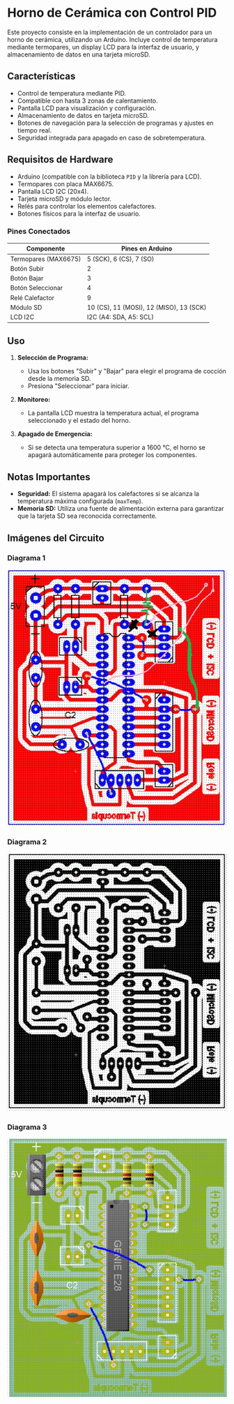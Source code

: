 # Horno de Cerámica con Control PID

Este proyecto consiste en la implementación de un controlador para un horno de cerámica, utilizando un Arduino. Incluye control de temperatura mediante termopares, un display LCD para la interfaz de usuario, y almacenamiento de datos en una tarjeta microSD.

## Características

- Control de temperatura mediante PID.
- Compatible con hasta 3 zonas de calentamiento.
- Pantalla LCD para visualización y configuración.
- Almacenamiento de datos en tarjeta microSD.
- Botones de navegación para la selección de programas y ajustes en tiempo real.
- Seguridad integrada para apagado en caso de sobretemperatura.

## Requisitos de Hardware

- Arduino (compatible con la biblioteca `PID` y la librería para LCD).
- Termopares con placa MAX6675.
- Pantalla LCD I2C (20x4).
- Tarjeta microSD y módulo lector.
- Relés para controlar los elementos calefactores.
- Botones físicos para la interfaz de usuario.

### Pines Conectados

| Componente          | Pines en Arduino       |
|----------------------|------------------------|
| Termopares (MAX6675)| 5 (SCK), 6 (CS), 7 (SO)|
| Botón Subir         | 2                      |
| Botón Bajar         | 3                      |
| Botón Seleccionar   | 4                      |
| Relé Calefactor     | 9                      |
| Módulo SD           | 10 (CS), 11 (MOSI), 12 (MISO), 13 (SCK) |
| LCD I2C             | I2C (A4: SDA, A5: SCL) |


## Uso

1. **Selección de Programa:**
   - Usa los botones "Subir" y "Bajar" para elegir el programa de cocción desde la memoria SD.
   - Presiona "Seleccionar" para iniciar.

2. **Monitoreo:**
   - La pantalla LCD muestra la temperatura actual, el programa seleccionado y el estado del horno.

3. **Apagado de Emergencia:**
   - Si se detecta una temperatura superior a 1600 °C, el horno se apagará automáticamente para proteger los componentes.

## Notas Importantes

- **Seguridad:** El sistema apagará los calefactores si se alcanza la temperatura máxima configurada (`maxTemp`).
- **Memoria SD:** Utiliza una fuente de alimentación externa para garantizar que la tarjeta SD sea reconocida correctamente.

## Imágenes del Circuito

### Diagrama 1
![Circuito 1](./1_arreglado.jpg)

### Diagrama 2
![Circuito 2](./2.jpg)

### Diagrama 3
![Circuito 3](./3.jpg)
